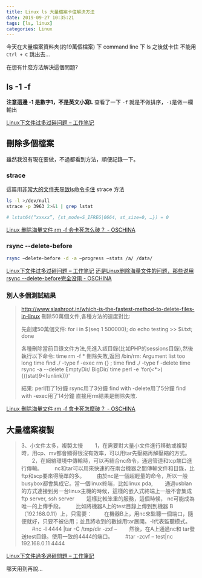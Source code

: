 ```yaml
---
title: Linux ls 大量檔案卡住解決方法
date: 2019-09-27 10:35:21
tags: [ls, linux]
categories: Linux
---
```


今天在大量檔案資料夾(約19萬個檔案)
下 command line 下 ls 之後就卡住
不能用 `Ctrl + C` 跳出去...

<!--more-->

在想有什麼方法解決這個問題?

## ls -1 -f

**注意這邊 -1 是數字1，不是英文小寫L**
查看了一下 `-f` 就是不做排序，`-1`是做一欄輸出

[Linux下文件过多过碎问题 – 工作笔记](http://www.zxzblog.com/linux-morefile/)

## 刪除多個檔案

雖然我沒有現在要做，不過都看到方法，順便記錄一下。

### strace

這篇用[非常大的文件夹导致ls命令卡住](https://beyondkmp.github.io/%E5%B8%B8%E7%94%A8%E6%8A%80%E5%B7%A7/ls%E5%91%BD%E4%BB%A4%E5%8D%A1%E4%BD%8F.html) strace 方法

```bash
ls -l >/dev/null
strace -p 3963 2>&1 | grep lstat

# lstat64(“xxxxx”, {st_mode=S_IFREG|0664, st_size=0, …}) = 0
```

[Linux 删除海量文件 rm -f 会卡死怎么破？ - OSCHINA](https://www.oschina.net/question/255612_220479)

### rsync --delete-before

```bash
rsync –delete-before -d -a –progress –stats /a/ /data/
```
[Linux下文件过多过碎问题 – 工作笔记](http://www.zxzblog.com/linux-morefile/)
[还是Linux删除海量文件的问题，那些说用rsync --delete-before完全没用 - OSCHINA](https://www.oschina.net/question/255612_221510)


### 別人多個測試結果

> http://www.slashroot.in/which-is-the-fastest-method-to-delete-files-in-linux
> 刪除50萬個文件,各種方法的速度對比:
> 
> 先創建50萬個文件:
> for i in $(seq 1 500000); do echo testing >> $i.txt; done
> 
> 各種刪除當前目錄文件方法,先進入該目錄(比如PHP的sessions目錄),然後執行以下命令:
> time rm -f * 刪除失敗,返回 /bin/rm: Argument list too long
> time find ./ -type f -exec rm {} \;
> time find ./ -type f -delete
> time rsync -a --delete EmptyDir/ BigDir/
> time perl -e 'for(<*>){((stat)9<(unlink))}'
> 
> 結果:
> perl用了1分鐘
> rsync用了3分鐘
> find with -delete用了5分鐘
> find with -exec用了14分鐘
> 直接用rm結果是刪除失敗. 

[Linux 刪除海量文件 rm -f 會卡死怎麼破？ - OSCHINA](https://www.oschina.net/question/255612_220479)

## 大量檔案複製

> 3、小文件太多，複製太慢
> 　　1，在需要對大量小文件進行移動或複製時，用cp、mv都會顯得很沒有效率，可以用tar先壓縮再解壓縮的方式。
> 　　2，在網絡環境中傳輸時，可以再結合nc命令，通過管道和tcp端口進行傳輸。
> 　　nc和tar可以用來快速的在兩台機器之間傳輸文件和目錄，比ftp和scp要來得簡單的多。
> 　　由於nc是一個超輕量的命令，所以一般busybox都會集成它。當一個linux終端，比如linux pda,
> 　　通過usblan的方式連接到另一台linux主機的時候，這樣的嵌入式終端上一般不會集成ftp server, ssh server
> 　　這樣比較笨重的服務，這個時候， nc可能成為唯一的上傳手段。
> 　　比如將機器A上的test目錄上傳到到機器 B（192.168.0.11）上，只需要：
> 　　在機器B上，用nc來監聽一個端口，隨便就好，只要不被佔用；並且將收到的數據用tar展開。-l代表監聽模式。
> 　　#nc -l 4444 |tar -C /tmp/dir -zxf –
> 　　然後，在A上通過nc和 tar發送test目錄。使用一致的4444的端口。
> 　　#tar -zcvf – test|nc 192.168.0.11 4444

[Linux下文件過多過碎問題 – 工作筆記](http://www.zxzblog.com/linux-morefile/)

哪天用到再說...